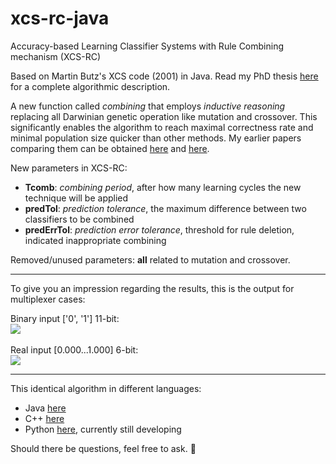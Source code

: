 # xcs-rc-java
Accuracy-based Learning Classifier Systems with Rule Combining mechanism (XCS-RC)

Based on Martin Butz's XCS code (2001) in Java.
Read my PhD thesis <a href="https://publikationen.bibliothek.kit.edu/1000046880">here</a> for a complete algorithmic description.

A new function called <i>combining</i> that employs <i>inductive reasoning</i> replacing all Darwinian genetic operation like mutation and crossover. This significantly enables the algorithm to reach maximal correctness rate and minimal population size quicker than other methods. My earlier papers comparing them can be obtained <a href="https://link.springer.com/chapter/10.1007/978-3-642-17298-4_30">here</a> and <a href="https://dl.acm.org/citation.cfm?id=2331009">here</a>.

New parameters in XCS-RC:
<ul>
  <li><b>Tcomb</b>: <i>combining period</i>, after how many learning cycles the new technique will be applied</li>
  <li><b>predTol</b>: <i>prediction tolerance</i>, the maximum difference between two classifiers to be combined
  <li><b>predErrTol</b>: <i>prediction error tolerance</i>, threshold for rule deletion, indicated inappropriate combining
</ul>

Removed/unused parameters: <b>all</b> related to mutation and crossover.

---

To give you an impression regarding the results, this is the output for multiplexer cases:

Binary input ['0', '1'] 11-bit:<br>
<img src="xcs-rc-mp11-binary.JPG">
<br>
<br>
Real input [0.000...1.000] 6-bit:<br>
<img src="xcs-rc-mp6-real.JPG">

---

This identical algorithm in different languages:
<ul>
<li> Java <a href="https://github.com/nuggfr/xcs-rc-java">here</a>
<li> C++ <a href="https://github.com/nuggfr/xcs-rc-cpp">here</a>
<li> Python <a href="https://github.com/nuggfr/xcs-rc-python">here</a>, currently still developing
</ul>

Should there be questions, feel free to ask. &#128578;
